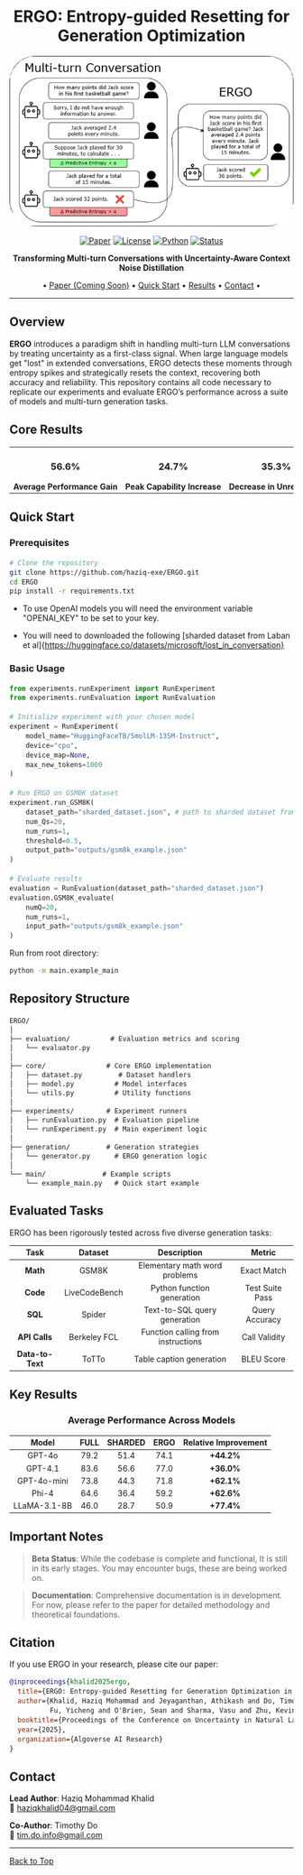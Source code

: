 <div align="center">

# ERGO: Entropy-guided Resetting for Generation Optimization

![ERGO Banner](READMEimg/Representative_Diagram.png)

[![Paper](https://img.shields.io/badge/📄_Read_Paper-8A2BE2?style=for-the-badge)](https://github.com/haziq-exe/ERGO)
[![License](https://img.shields.io/badge/License-MIT-blue.svg?style=for-the-badge)](LICENSE)
[![Python](https://img.shields.io/badge/Python-3.8+-green?style=for-the-badge&logo=python&logoColor=white)](https://www.python.org/)
[![Status](https://img.shields.io/badge/Status-Beta_Testing-orange?style=for-the-badge)](https://github.com/haziq-exe/ERGO/issues)

**Transforming Multi-turn Conversations with Uncertainty-Aware Context Noise Distillation**

• [Paper (Coming Soon)](https://github.com/haziq-exe/ERGO) • [Quick Start](https://github.com/haziq-exe/ERGO?tab=readme-ov-file#quick-start) • [Results](https://github.com/haziq-exe/ERGO?tab=readme-ov-file#key-results) • [Contact](mailto:haziqkhalid04@gmail.com) •

</div>

---

## Overview

**ERGO** introduces a paradigm shift in handling multi-turn LLM conversations by treating uncertainty as a first-class signal. When large language models get "lost" in extended conversations, ERGO detects these moments through entropy spikes and strategically resets the context, recovering both accuracy and reliability. This repository contains all code necessary to replicate our experiments and evaluate ERGO’s performance across a suite of models and multi-turn generation tasks.

## Core Results

<div align="center">
<table style="table-layout: fixed; width: 100%;">
<tr>
<td align="center" style="white-space: nowrap; width: 33%;">
<h3>56.6%</h3>
<b>Average Performance Gain</b>
</td>
<td align="center" style="white-space: nowrap; width: 33%;">
<h3>24.7%</h3>
<b>Peak Capability Increase</b>
</td>
<td align="center" style="white-space: nowrap; width: 33%;">
<h3>35.3%</h3>
<b>Decrease in Unreliability</b>
</td>
</tr>
</table>
</div>


## Quick Start

### Prerequisites

```bash
# Clone the repository
git clone https://github.com/haziq-exe/ERGO.git
cd ERGO
pip install -r requirements.txt
```

- To use OpenAI models you will need the environment variable "OPENAI_KEY" to be set to your key.

- You will need to downloaded the following [sharded dataset from Laban et al]{https://huggingface.co/datasets/microsoft/lost_in_conversation}

### Basic Usage

```python
from experiments.runExperiment import RunExperiment
from experiments.runEvaluation import RunEvaluation

# Initialize experiment with your chosen model
experiment = RunExperiment(
    model_name="HuggingFaceTB/SmolLM-135M-Instruct",
    device="cpu",
    device_map=None,
    max_new_tokens=1000
)

# Run ERGO on GSM8K dataset
experiment.run_GSM8K(
    dataset_path="sharded_dataset.json", # path to sharded dataset from Laban et al.
    num_Qs=20,
    num_runs=1,
    threshold=0.5,
    output_path="outputs/gsm8k_example.json"
)

# Evaluate results
evaluation = RunEvaluation(dataset_path="sharded_dataset.json")
evaluation.GSM8K_evaluate(
    numQ=20,
    num_runs=1,
    input_path="outputs/gsm8k_example.json"
)
```

Run from root directory:
```bash
python -m main.example_main
```

## Repository Structure

```
ERGO/
│
├── evaluation/          # Evaluation metrics and scoring
│   └── evaluator.py
│
├── core/               # Core ERGO implementation
│   ├── dataset.py         # Dataset handlers
│   ├── model.py          # Model interfaces
│   └── utils.py          # Utility functions
│
├── experiments/        # Experiment runners
│   ├── runEvaluation.py  # Evaluation pipeline
│   └── runExperiment.py  # Main experiment logic
│
├── generation/         # Generation strategies
│   └── generator.py      # ERGO generation logic
│
└── main/              # Example scripts
    └── example_main.py   # Quick start example
```

## Evaluated Tasks

ERGO has been rigorously tested across five diverse generation tasks:

<div align="center">

| Task | Dataset | Description | Metric |
|:------:|:---------:|:-------------:|:--------:|
| **Math** | GSM8K | Elementary math word problems | Exact Match |
| **Code** | LiveCodeBench | Python function generation | Test Suite Pass |
| **SQL** | Spider | Text-to-SQL query generation | Query Accuracy |
| **API Calls** | Berkeley FCL | Function calling from instructions | Call Validity |
| **Data-to-Text** | ToTTo | Table caption generation | BLEU Score |

</div>

## Key Results

<div align="center">

### Average Performance Across Models

| Model | FULL | SHARDED | ERGO | **Relative Improvement** |
|:-------:|:------:|:---------:|:----------:|:-------------:|
| GPT-4o | 79.2 | 51.4 | 74.1 | **+44.2%** |
| GPT-4.1 | 83.6 | 56.6 | 77.0 | **+36.0%** |
| GPT-4o-mini | 73.8 | 44.3 | 71.8 | **+62.1%** | 
| Phi-4 | 64.6 | 36.4 | 59.2 | **+62.6%** |
| LLaMA-3.1-8B | 46.0 | 28.7 | 50.9 | **+77.4%** |

</div>

## Important Notes

> **Beta Status**: While the codebase is complete and functional, It is still in its early stages. You may encounter bugs, these are being worked on.

> **Documentation**: Comprehensive documentation is in development. For now, please refer to the paper for detailed methodology and theoretical foundations.


## Citation

If you use ERGO in your research, please cite our paper:

```bibtex
@inproceedings{khalid2025ergo,
  title={ERGO: Entropy-guided Resetting for Generation Optimization in Multi-turn Language Models},
  author={Khalid, Haziq Mohammad and Jeyaganthan, Athikash and Do, Timothy and 
          Fu, Yicheng and O'Brien, Sean and Sharma, Vasu and Zhu, Kevin},
  booktitle={Proceedings of the Conference on Uncertainty in Natural Language Processing (UncertaiNLP)},
  year={2025},
  organization={Algoverse AI Research}
}
```

## Contact

**Lead Author**: Haziq Mohammad Khalid  
📧 haziqkhalid04@gmail.com

**Co-Author**: Timothy Do  
📧 tim.do.info@gmail.com

---

[Back to Top](#-ergo-entropy-guided-resetting-for-generation-optimization)

</div>